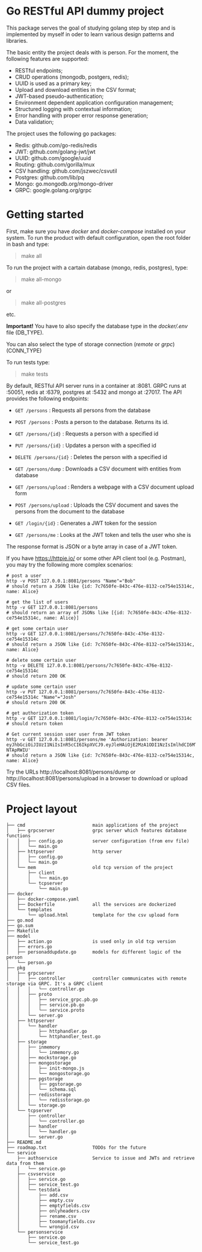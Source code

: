 # Go RESTful API dummy project

This package serves the goal of studying golang step by step and is implemented by myself in oder to learn various design patterns and libraries. 

The basic entity the project deals with is person. For the moment, the following features are supported:

- RESTful endpoints;
- CRUD operations (mongodb, postgers, redis);
- UUID is used as a primary key;
- Upload and download entities in the CSV format;
- JWT-based pseudo-authentication;
- Environment dependent application configuration management;
- Structured logging with contextual information;
- Error handling with proper error response generation;
- Data validation;

The project uses the following go packages: 

- Redis: github.com/go-redis/redis
- JWT: github.com/golang-jwt/jwt
- UUID: github.com/google/uuid
- Routing: github.com/gorilla/mux
- CSV handling: github.com/jszwec/csvutil
- Postgres: github.com/lib/pq
- Mongo: go.mongodb.org/mongo-driver
- GRPC: google.golang.org/grpc

# Getting started

First, make sure you have *docker* and *docker-compose* installed on your system. To run the product with default configuration, open the root folder in bash and type:

> make all

To run the project with a cartain database (mongo, redis, postgres), type:

> make all-mongo 

or

> make all-postgres

etc.

**Important!** You have to also specify the database type in the *docker/.env* file (DB_TYPE). 

You can also select the type of storage connection (*remote* or *grpc*) (CONN_TYPE)

To run tests type:

> make tests

By default, RESTful API server runs in a container at :8081. GRPC runs at :50051, redis at :6379, postgres at :5432 and mongo at :27017. The API provides the following endpoints:

- `GET /persons` : Requests all persons from the database

- `POST /persons` : Posts a person to the database. Returns its id.

- `GET /persons/{id}` : Requests a person with a specified id

- `PUT /persons/{id}` : Updates a person with a specified id

- `DELETE /persons/{id}` : Deletes the person with a specified id

- `GET /persons/dump` : Downloads a CSV document with entities from database

- `GET /persons/upload` : Renders a webpage with a CSV document upload form

- `POST /persons/upload` : Uploads the CSV document and saves the persons from the document to the database

- `GET /login/{id}` : Generates a JWT token for the session

- `GET /persons/me` : Looks at the JWT token and tells the user who she is

The response format is JSON or a byte array in case of a JWT token.

If you have https://httpie.io/ or some other API client tool (e.g. Postman), you may try the following more complex scenarios:

```
# post a user
http -v POST 127.0.0.1:8081/persons "Name"="Bob"
# should return a JSON like {id: 7c7650fe-843c-476e-8132-ce754e15314c, name: Alice}

# get the list of users
http -v GET 127.0.0.1:8081/persons
# should return an array of JSONs like [{id: 7c7650fe-843c-476e-8132-ce754e15314c, name: Alice}]

# get some certain user
http -v GET 127.0.0.1:8081/persons/7c7650fe-843c-476e-8132-ce754e15314c
# should return a JSON like {id: 7c7650fe-843c-476e-8132-ce754e15314c, name: Alice}

# delete some certain user
http -v DELETE 127.0.0.1:8081/persons/7c7650fe-843c-476e-8132-ce754e15314c
# should return 200 OK

# update some certain user
http -v PUT 127.0.0.1:8081/persons/7c7650fe-843c-476e-8132-ce754e15314c "Name"="Josh"
# should return 200 OK

# get authorization token
http -v GET 127.0.0.1:8081/login/7c7650fe-843c-476e-8132-ce754e15314c
# should return token

# Get current session user user from JWT token 
http -v GET 127.0.0.1:8081/persons/me 'Authorization: bearer eyJhbGciOiJIUzI1NiIsInR5cCI6IkpXVCJ9.eyJleHAiOjE2MzA1ODI1NzIsImlhdCI6MTYzMDU4MDc3MiwiSWQiOiI3Yzc2NTBmZS04NDNjLTQ3NmUtODEzMi1jZTc1NGUxNTMxNGMiLCJlbWFpbCI6IkJvYiJ9.4dr4kNWuKUiVIFxAv8v_fBmgWUOVopmnw7-NTApRWIU'
# should return a JSON like {id: 7c7650fe-843c-476e-8132-ce754e15314c, name: Alice}
```


Try the URLs http://localhost:8081/persons/dump or http://localhost:8081/persons/upload in a browser to download or upload CSV files.

# Project layout
```
├── cmd                         main applications of the project
│   ├── grpcserver              grpc server which features database functions
│   │   ├── config.go           server configuration (from env file)
│   │   └── main.go             
│   ├── httpserver              http server 
│   │   ├── config.go           
│   │   └── main.go
│   └── mem                     old tcp version of the project
│       ├── client
│       │   └── main.go
│       └── tcpserver
│           └── main.go
├── docker                      
│   ├── docker-compose.yaml     
│   ├── Dockerfile              all the services are dockerized
│   └── templates
│       └── upload.html         template for the csv upload form
├── go.mod
├── go.sum
├── Makefile
├── model
│   ├── action.go               is used only in old tcp version
│   ├── errors.go
│   ├── personaddupdate.go      models for different logic of the person
│   └── person.go
├── pkg
│   ├── grpcserver
│   │   ├── controller          controller communicates with remote storage via GRPC. It's a GRPC client
│   │   │   └── controller.go   
│   │   ├── proto
│   │   │   ├── service_grpc.pb.go
│   │   │   ├── service.pb.go
│   │   │   └── service.proto
│   │   └── server.go
│   ├── httpserver
│   │   └── handler
│   │       ├── httphandler.go
│   │       └── httphandler_test.go
│   ├── storage
│   │   ├── inmemory
│   │   │   └── inmemory.go
│   │   ├── mockstorage.go
│   │   ├── mongostorage
│   │   │   ├── init-mongo.js
│   │   │   └── mongostorage.go
│   │   ├── pgstorage
│   │   │   ├── pgstorage.go
│   │   │   └── schema.sql
│   │   ├── redisstorage
│   │   │   └── redisstorage.go
│   │   └── storage.go
│   └── tcpserver
│       ├── controller
│       │   └── controller.go
│       ├── handler
│       │   └── handler.go
│       └── server.go
├── README.md
├── roadmap.txt                 TODOs for the future
└── service
    ├── authservice             Service to issue and JWTs and retrieve data from them
    │   └── service.go
    ├── csvservice
    │   ├── service.go
    │   ├── service_test.go
    │   └── testdata
    │       ├── add.csv
    │       ├── empty.csv
    │       ├── emptyfields.csv
    │       ├── onlyheaders.csv
    │       ├── rename.csv
    │       ├── toomanyfields.csv
    │       └── wrongid.csv
    └── personservice
        ├── service.go
        └── service_test.go
```
